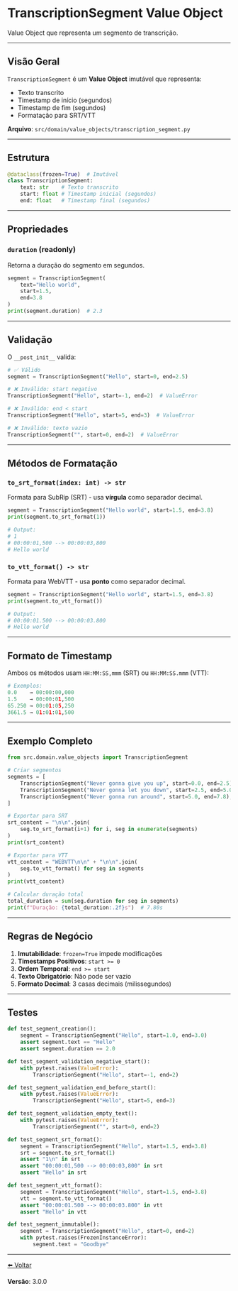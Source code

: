 # TranscriptionSegment Value Object

Value Object que representa um segmento de transcrição.

---

## Visão Geral

`TranscriptionSegment` é um **Value Object** imutável que representa:
- Texto transcrito
- Timestamp de início (segundos)
- Timestamp de fim (segundos)
- Formatação para SRT/VTT

**Arquivo**: `src/domain/value_objects/transcription_segment.py`

---

## Estrutura

```python
@dataclass(frozen=True)  # Imutável
class TranscriptionSegment:
    text: str    # Texto transcrito
    start: float # Timestamp inicial (segundos)
    end: float   # Timestamp final (segundos)
```

---

## Propriedades

### `duration` (readonly)
Retorna a duração do segmento em segundos.

```python
segment = TranscriptionSegment(
    text="Hello world",
    start=1.5,
    end=3.8
)
print(segment.duration)  # 2.3
```

---

## Validação

O `__post_init__` valida:

```python
# ✅ Válido
segment = TranscriptionSegment("Hello", start=0, end=2.5)

# ❌ Inválido: start negativo
TranscriptionSegment("Hello", start=-1, end=2)  # ValueError

# ❌ Inválido: end < start
TranscriptionSegment("Hello", start=5, end=3)  # ValueError

# ❌ Inválido: texto vazio
TranscriptionSegment("", start=0, end=2)  # ValueError
```

---

## Métodos de Formatação

### `to_srt_format(index: int) -> str`
Formata para SubRip (SRT) - usa **vírgula** como separador decimal.

```python
segment = TranscriptionSegment("Hello world", start=1.5, end=3.8)
print(segment.to_srt_format(1))

# Output:
# 1
# 00:00:01,500 --> 00:00:03,800
# Hello world
```

### `to_vtt_format() -> str`
Formata para WebVTT - usa **ponto** como separador decimal.

```python
segment = TranscriptionSegment("Hello world", start=1.5, end=3.8)
print(segment.to_vtt_format())

# Output:
# 00:00:01.500 --> 00:00:03.800
# Hello world
```

---

## Formato de Timestamp

Ambos os métodos usam `HH:MM:SS,mmm` (SRT) ou `HH:MM:SS.mmm` (VTT):

```python
# Exemplos:
0.0    → 00:00:00,000
1.5    → 00:00:01,500
65.250 → 00:01:05,250
3661.5 → 01:01:01,500
```

---

## Exemplo Completo

```python
from src.domain.value_objects import TranscriptionSegment

# Criar segmentos
segments = [
    TranscriptionSegment("Never gonna give you up", start=0.0, end=2.5),
    TranscriptionSegment("Never gonna let you down", start=2.5, end=5.0),
    TranscriptionSegment("Never gonna run around", start=5.0, end=7.8),
]

# Exportar para SRT
srt_content = "\n\n".join(
    seg.to_srt_format(i+1) for i, seg in enumerate(segments)
)
print(srt_content)

# Exportar para VTT
vtt_content = "WEBVTT\n\n" + "\n\n".join(
    seg.to_vtt_format() for seg in segments
)
print(vtt_content)

# Calcular duração total
total_duration = sum(seg.duration for seg in segments)
print(f"Duração: {total_duration:.2f}s")  # 7.80s
```

---

## Regras de Negócio

1. **Imutabilidade**: `frozen=True` impede modificações
2. **Timestamps Positivos**: `start >= 0`
3. **Ordem Temporal**: `end >= start`
4. **Texto Obrigatório**: Não pode ser vazio
5. **Formato Decimal**: 3 casas decimais (milissegundos)

---

## Testes

```python
def test_segment_creation():
    segment = TranscriptionSegment("Hello", start=1.0, end=3.0)
    assert segment.text == "Hello"
    assert segment.duration == 2.0

def test_segment_validation_negative_start():
    with pytest.raises(ValueError):
        TranscriptionSegment("Hello", start=-1, end=2)

def test_segment_validation_end_before_start():
    with pytest.raises(ValueError):
        TranscriptionSegment("Hello", start=5, end=3)

def test_segment_validation_empty_text():
    with pytest.raises(ValueError):
        TranscriptionSegment("", start=0, end=2)

def test_segment_srt_format():
    segment = TranscriptionSegment("Hello", start=1.5, end=3.8)
    srt = segment.to_srt_format(1)
    assert "1\n" in srt
    assert "00:00:01,500 --> 00:00:03,800" in srt
    assert "Hello" in srt

def test_segment_vtt_format():
    segment = TranscriptionSegment("Hello", start=1.5, end=3.8)
    vtt = segment.to_vtt_format()
    assert "00:00:01.500 --> 00:00:03.800" in vtt
    assert "Hello" in vtt

def test_segment_immutable():
    segment = TranscriptionSegment("Hello", start=0, end=2)
    with pytest.raises(FrozenInstanceError):
        segment.text = "Goodbye"
```

---

[⬅️ Voltar](../README.md)

**Versão**: 3.0.0